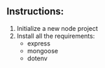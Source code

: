 ## Instructions:

1. Initialize a new node project
2. Install all the requirements:
   - express
   - mongoose
   - dotenv
